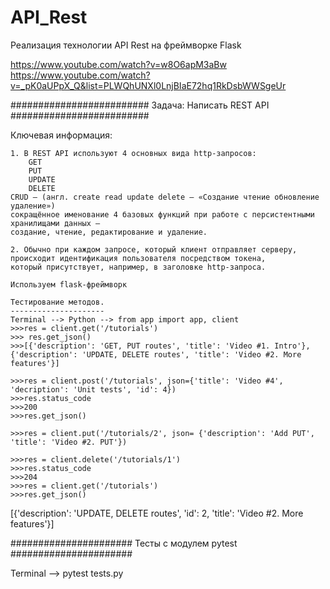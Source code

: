 # API_Rest
Реализация технологии API Rest на фреймворке Flask

https://www.youtube.com/watch?v=w8O6apM3aBw
https://www.youtube.com/watch?v=_pK0aUPpX_Q&list=PLWQhUNXl0LnjBIaE72hq1RkDsbWWSgeUr

#########################
Задача: Написать REST API
#########################

Ключевая информация:

    1. В REST API используют 4 основных вида http-запросов:
        GET
        PUT
        UPDATE
        DELETE
    CRUD — (англ. create read update delete — «Создание чтение обновление удаление»)
    сокращённое именование 4 базовых функций при работе с персистентными хранилищами данных — 
    создание, чтение, редактирование и удаление.
    
    2. Обычно при каждом запросе, который клиент отправляет серверу, 
    происходит идентификация пользователя посредством токена,
    который присутствует, например, в заголовке http-запроса.
    
    Используем flask-фреймворк
    
    Тестирование методов.
    ---------------------
    Terminal --> Python --> from app import app, client 
    >>>res = client.get('/tutorials')
    >>> res.get_json()
    >>>[{'description': 'GET, PUT routes', 'title': 'Video #1. Intro'}, {'description': 'UPDATE, DELETE routes', 'title': 'Video #2. More features'}]
    
    >>>res = client.post('/tutorials', json={'title': 'Video #4', 'decription': 'Unit tests', 'id': 4})
    >>>res.status_code
    >>>200
    >>>res.get_json()
    
    >>>res = client.put('/tutorials/2', json= {'description': 'Add PUT', 'title': 'Video #2. PUT'})
    
    >>>res = client.delete('/tutorials/1')
    >>>res.status_code
    >>>204
    >>>res = client.get('/tutorials')
    >>>res.get_json()
[{'description': 'UPDATE, DELETE routes', 'id': 2, 'title': 'Video #2. More features'}]

######################
Тесты с модулем pytest
######################

Terminal --> pytest tests.py

